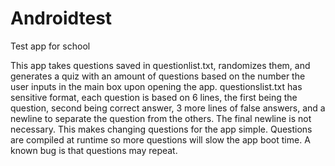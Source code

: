 # Androidtest
Test app for school

This app takes questions saved in questionlist.txt, randomizes them, and generates a quiz with an amount of questions based on the number the user inputs
in the main box upon opening the app. questionslist.txt has sensitive format, each question is based on 6 lines, the first being the question, second being correct answer,
3 more lines of false answers, and a newline to separate the question from the others. The final newline is not necessary. This makes changing questions for the app simple.
Questions are compiled at runtime so more questions will slow the app boot time. A known bug is that questions may repeat.
